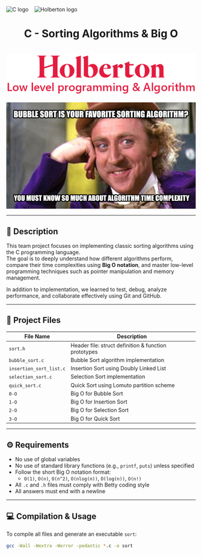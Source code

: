   <img src="https://cdn.jsdelivr.net/gh/devicons/devicon/icons/c/c-original.svg" alt="C logo" width="60" height="60"/>
  &nbsp;&nbsp;
  <img src="https://github.com/user-attachments/assets/5f8d33ce-fed8-438a-935c-a9916afef26e" alt="Holberton logo" width="110" height="55"/>
  &nbsp;&nbsp;   
<h1 align="center">C - Sorting Algorithms & Big O</h1>
<br>
<div align=center>  
    <img  
    style="text-align:center"  
    src="https://raw.githubusercontent.com/coding-max/hbtn_config/main/assets/head_low-level.png"  
    alt="Holberton School"/>  
</div>

![Willy Wonk](https://raw.githubusercontent.com/RaghadAlbeladi1/holbertonschool-sorting_algorithms/main/willy-wonk.png)

---

## 🧠 Description

This team project focuses on implementing classic sorting algorithms using the C programming language.  
The goal is to deeply understand how different algorithms perform, compare their time complexities using **Big O notation**, and master low-level programming techniques such as pointer manipulation and memory management.

In addition to implementation, we learned to test, debug, analyze performance, and collaborate effectively using Git and GitHub.

---

## 📁 Project Files

| File Name                | Description |
|--------------------------|-------------|
| `sort.h`                | Header file: struct definition & function prototypes |
| `bubble_sort.c`         | Bubble Sort algorithm implementation |
| `insertion_sort_list.c` | Insertion Sort using Doubly Linked List |
| `selection_sort.c`      | Selection Sort implementation |
| `quick_sort.c`          | Quick Sort using Lomuto partition scheme |
| `0-O`                   | Big O for Bubble Sort |
| `1-O`                   | Big O for Insertion Sort |
| `2-O`                   | Big O for Selection Sort |
| `3-O`                   | Big O for Quick Sort |

---

## ⚙️ Requirements

- No use of global variables
- No use of standard library functions (e.g., `printf`, `puts`) unless specified
- Follow the short Big O notation format:
  - `O(1)`, `O(n)`, `O(n^2)`, `O(nlog(n))`, `O(log(n))`, `O(n!)`
- All `.c` and `.h` files must comply with Betty coding style
- All answers must end with a newline

---

## 💻 Compilation & Usage

To compile all files and generate an executable `sort`:

```bash
gcc -Wall -Wextra -Werror -pedantic *.c -o sort

